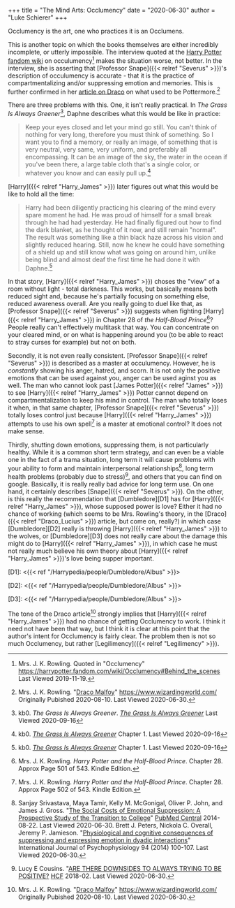 +++
title = "The Mind Arts: Occlumency"
date = "2020-06-30"
author = "Luke Schierer"
+++

Occlumency is the art, one who practices it is an Occlumens.

This is another topic on which the books themselves are either incredibly
incomplete, or utterly impossible.  The interview quoted at the [Harry Potter
fandom wiki](https://harrypotter.fandom.com/) on occulumency[^20191119-1] makes
the situation worse, not better.  In the interview, she is asserting that
[Professor Snape]({{< relref "Severus" >}})'s description of occulumency is
accurate - that it is the practice of compartmentalizing and/or suppressing
emotion and memories. This is further confirmed in her [article on
Draco][WWJKRDM1] on what used to be Pottermore.[^20200630-7]

There are three problems with this.  One, it isn't really practical.  In
_The Grass Is Always Greener_[^20191119-2], Daphne describes what this would be
like in practice:

> Keep your eyes closed and let your mind go still. You can't think of nothing
  for very long, therefore you must think of something. So I want you to find a
  memory, or really an image, of something that is very neutral, very same, very
  uniform, and preferably all encompassing. It can be an image of the sky, the
  water in the ocean if you've been there, a large table cloth that's a single
  color, or whatever you know and can easily pull up.[^20191119-3]

[Harry]({{< relref "Harry_James" >}}) later figures out what this would be like
to hold all the time:

> Harry had been diligently practicing his clearing of the mind every spare
  moment he had. He was proud of himself for a small break through he had had
  yesterday. He had finally figured out how to find the dark blanket, as he
  thought of it now, and still remain "normal". The result was something like a
  thin black haze across his vision and slightly reduced hearing. Still, now he
  knew he could have something of a shield up and still know what was going on
  around him, unlike being blind and almost deaf the first time he had done it
  with Daphne.[^20191119-4]

In that story, [Harry]({{< relref "Harry_James" >}}) choses the "view" of a
room without light - total darkness.  This works, but basically means both
reduced sight and, because he's partially focusing on something else, reduced
awareness overall.  Are you really going to duel like that, as [Professor
Snape]({{< relref "Severus" >}}) suggests when fighting [Harry]({{< relref "Harry_James" >}})
in Chapter 28 of _the Half-Blood Prince_[^20191119-5]? People really can't
effectively multitask that way.  You can concentrate on your cleared mind, or on
what is happening around you (to be able to react to stray curses for example)
but not on both.  

Secondly, it is not even really consistent.  [Professor Snape]({{< relref "Severus" >}}) 
is described as a master at occulumency.  However, he is *constantly* showing
his anger, hatred, and scorn.  It is not only the positive emotions that can be
used against you, anger can be used aginst you as well.  The man who cannot
look past [James Potter]({{< relref "James" >}}) to see [Harry]({{< relref "Harry_James" >}}) 
Potter cannot depend on compartmentalization to keep his mind in control.  The
man who totally loses it when, in that same chapter, [Professor
Snape]({{< relref "Severus" >}}) totally loses control just because [Harry]({{< relref "Harry_James" >}}) 
attempts to use his own spell[^20191119-6] is a master at emotional control?
It does not make sense.  

Thirdly, shutting down emotions, suppressing them, is not particularly healthy.
While it is a common short term strategy, and can even be a viable one in the
fact of a trama situation, long term it will cause problems with your ability to
form and maintain interpersonal relationships[^20200630-4], long term health
problems (probably due to stress)[^20200630-5], and others that you can find on
google. Basically, it is really really bad advice for long term use.  On one
hand, it certainly describes [Snape]({{< relref "Severus" >}}). On the other,
is this really the recommendation that [Dumbledore][D1] has for 
[Harry]({{< relref "Harry_James" >}}), whose supposed power is love?  Either it
had no chance of working (which seems to be Mrs. Rowling's theory, in the
[Draco]({{< relref "Draco_Lucius" >}}) article, but come on, really?) in which
case [Dumbledore][D2] really is throwing [Harry]({{< relref "Harry_James" >}})
to the wolves, or [Dumbledore][D3] does not really care about the damage this
might do to [Harry]({{< relref "Harry_James" >}}), in which case he must not
really much believe his own theory about [Harry]({{< relref "Harry_James" >}})'s 
love being supper important.

[D1]: <{{< ref "/Harrypedia/people/Dumbledore/Albus" >}}>

[D2]: <{{< ref "/Harrypedia/people/Dumbledore/Albus" >}}>

[D3]: <{{< ref "/Harrypedia/people/Dumbledore/Albus" >}}>

The tone of the Draco article[^20210922-1] strongly implies that [Harry]({{< relref "Harry_James" >}}) 
had no chance of getting Occlumency to work. I think it need not have been that
way, but I think it is clear at this point that the author's intent for
Occlumency is fairly clear.  The problem then is not so much Occlumency, but
rather [Legilimency]({{< relref "Legilimency" >}}). 


[^20210922-1]: Mrs. J. K. Rowling. 
    "[Draco Malfoy](https://www.wizardingworld.com/writing-by-jk-rowling/draco-malfoy)"
    <https://www.wizardingworld.com/> Originally Pubished 2020-08-10. Last Viewed
    2020-06-30.

[WWJKRDM1]: https://www.rowlingindex.org/work/dmpm/

[^20200630-7]: Mrs. J. K. Rowling. 
    "[Draco Malfoy](https://www.wizardingworld.com/writing-by-jk-rowling/draco-malfoy)"
    <https://www.wizardingworld.com/> Originally Pubished 2020-08-10. Last Viewed
    2020-06-30.

[^20200630-4]: Sanjay Srivastava, Maya Tamir, Kelly M. McGonigal, Oliver P.
    John, and James J. Gross. "[The Social Costs of Emotional Suppression: A
    Prospective Study of the Transition to
    College](https://www.ncbi.nlm.nih.gov/pmc/articles/PMC4141473/)" [PubMed
    Central](https://www.ncbi.nlm.nih.gov/pmc/) 2014-08-22.  Last Viewed 2020-06-30.
    Brett J. Peters, Nickola C. Overall, Jeremy P. Jamieson.
    "[Physiological and cognitive consequences of suppressing and expressing
    emotion in dyadic interactions](https://www.psych.rochester.edu/research/jamiesonlab/wp-content/uploads/2014/01/peters.pdf)"
    International Journal of Psychophysiology 94 (2014) 100-107. Last Viewed
    2020-06-30.

[^20200630-5]: Lucy E Cousins. "[ARE THERE DOWNSIDES TO ALWAYS TRYING TO BE
    POSITIVE?](https://www.hcf.com.au/health-agenda/body-mind/mental-health/downsides-to-always-being-positive)
    [HCF](https://www.hcf.com.au/) 2018-02.  Last Viewed 2020-06-30.

[^20191119-1]: Mrs. J. K. Rowling.  Quoted in "Occlumency"
    <https://harrypotter.fandom.com/wiki/Occlumency#Behind_the_scenes> Last Viewed
    2019-11-19.  

[^20191119-2]: kb0. _The Grass Is Always Greener_.
    _[The Grass Is Always
	Greener](https://www.fanfiction.net/s/4334542/1/The-Grass-Is-Always-Greener)_
	Last Viewed 2020-09-16

[^20191119-3]: kb0.
    _[The Grass Is Always
	Greener](https://www.fanfiction.net/s/4334542/1/The-Grass-Is-Always-Greener)_
	Chapter 1. Last Viewed 2020-09-16

[^20191119-4]: kb0.
    _[The Grass Is Always
	Greener](https://www.fanfiction.net/s/4334542/1/The-Grass-Is-Always-Greener)_
	Chapter 1. Last Viewed 2020-09-16

[^20191119-5]: Mrs. J. K. Rowling. _Harry Potter and the Half-Blood Prince_.
    Chapter 28.  Approx Page  501 of 543.  Kindle Edition. 

[^20191119-6]: Mrs. J. K. Rowling. _Harry Potter and the Half-Blood Prince_.
    Chapter 28.  Approx Page  502 of 543.  Kindle Edition. 


